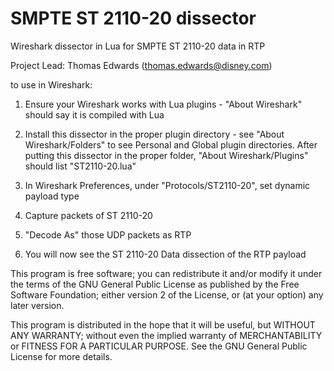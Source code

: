 SMPTE ST 2110-20 dissector
=========================

Wireshark dissector in Lua for SMPTE ST 2110-20 data in RTP

Project Lead: Thomas Edwards (thomas.edwards@disney.com)

to use in Wireshark:

1) Ensure your Wireshark works with Lua plugins - "About Wireshark" should say it is compiled with Lua

2) Install this dissector in the proper plugin directory - see "About Wireshark/Folders" to see Personal
   and Global plugin directories.  After putting this dissector in the proper folder, "About Wireshark/Plugins"
   should list "ST2110-20.lua" 

3) In Wireshark Preferences, under "Protocols/ST2110-20", set dynamic payload type

4) Capture packets of ST 2110-20

5) "Decode As" those UDP packets as RTP

6) You will now see the ST 2110-20 Data dissection of the RTP payload

This program is free software; you can redistribute it and/or modify it under the terms of the GNU General Public License as published by the Free Software Foundation; either version 2 of the License, or (at your option) any later version.

This program is distributed in the hope that it will be useful, but WITHOUT ANY WARRANTY; without even the implied warranty of MERCHANTABILITY or FITNESS FOR A PARTICULAR PURPOSE. See the GNU General Public License for more details.
